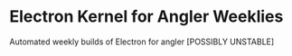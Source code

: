 # Electron Kernel for Angler Weeklies
Automated weekly builds of Electron for angler [POSSIBLY UNSTABLE]
